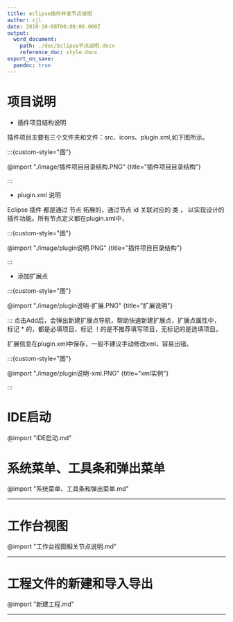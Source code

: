```yaml
---
title: eclipse插件开发节点说明
author: zjl
date: 2018-10-08T00:00:00.000Z
output:
  word_document:
    path: ./doc/Eclipse节点说明.docx
    reference_doc: style.docx
export_on_save:
  pandoc: true
---  
```


# 项目说明

* 插件项目结构说明

插件项目主要有三个文件夹和文件：src、icons、plugin.xml,如下图所示。

:::{custom-style="图"}
 
@import "./image/插件项目目录结构.PNG" {title="插件项目目录结构"}

:::

* plugin.xml 说明

Eclipse 插件 都是通过 节点 拓展的，通过节点 id 关联对应的 类 ， 以实现设计的插件功能。所有节点定义都在plugin.xml中，

:::{custom-style="图"}
 
@import "./image/plugin说明.PNG" {title="插件项目目录结构"}

:::

* 添加扩展点

:::{custom-style="图"}
 
@import "./image/plugin说明-扩展.PNG" {title="扩展说明"}

:::
点击Add后，会弹出新建扩展点导航，帮助快速新建扩展点，扩展点属性中，标记 * 的，都是必填项目，标记 ！的是不推荐填写项目，无标记的是选填项目。

扩展信息在plugin.xml中保存，一般不建议手动修改xml，容易出错。

:::{custom-style="图"}
 
@import "./image/plugin说明-xml.PNG" {title="xml实例"}

:::

# IDE启动

@import "IDE启动.md"

# 系统菜单、工具条和弹出菜单

@import "系统菜单、工具条和弹出菜单.md"

***********************************************

# 工作台视图

@import "工作台视图相关节点说明.md"
***********************************************

# 工程文件的新建和导入导出

@import "新建工程.md"
***********************************************

